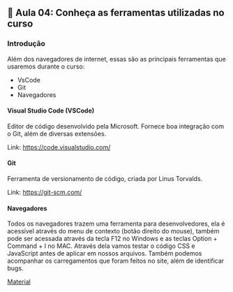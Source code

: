## 📝 Aula 04: Conheça as ferramentas utilizadas no curso

### Introdução

Além dos navegadores de internet, essas são as principais ferramentas que usaremos durante o curso:

- VsCode
- Git
- Navegadores

#### Visual Studio Code (VSCode)

Editor de código desenvolvido pela Microsoft. Fornece boa integração com o Git, além de diversas extensões.

Link: https://code.visualstudio.com/

#### Git

Ferramenta de versionamento de código, criada por Linus Torvalds.

Link: https://git-scm.com/

#### Navegadores

Todos os navegadores trazem uma ferramenta para desenvolvedores, ela é acessível através do menu de contexto (botão direito do mouse), também pode ser acessada através da tecla F12 no Windows e as teclas Option + Command + I no MAC. Através dela vamos testar o código CSS e JavaScript antes de aplicar em nossos arquivos. Também podemos acompanhar os carregamentos que foram feitos no site, além de identificar bugs.

[Material](./Conheça%20as%20Ferramentas%20utilizadas%20no%20curso.pdf)
